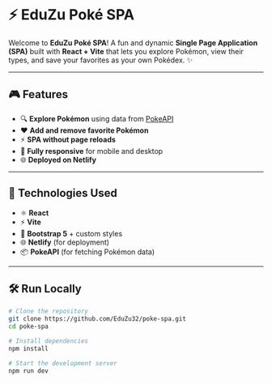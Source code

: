 # ⚡️ EduZu Poké SPA

Welcome to **EduZu Poké SPA**! A fun and dynamic **Single Page Application (SPA)** built with **React + Vite** that lets you explore Pokémon, view their types, and save your favorites as your own Pokédex. ✨

---

## 🎮 Features

- 🔍 **Explore Pokémon** using data from [PokeAPI](https://pokeapi.co)
- ❤️ **Add and remove favorite Pokémon**
- ⚡️ **SPA without page reloads**
- 📱 **Fully responsive** for mobile and desktop
- 🌐 **Deployed on Netlify**

---


## 🚀 Technologies Used

- ⚛️ **React**
- ⚡️ **Vite**
- 🎨 **Bootstrap 5** + custom styles
- 🌐 **Netlify** (for deployment)
- 📦 **PokeAPI** (for fetching Pokémon data)

---

## 🛠️ Run Locally

```bash
# Clone the repository
git clone https://github.com/EduZu32/poke-spa.git
cd poke-spa

# Install dependencies
npm install

# Start the development server
npm run dev
```

